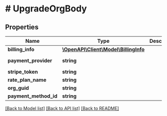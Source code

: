 # # UpgradeOrgBody

## Properties

Name | Type | Description | Notes
------------ | ------------- | ------------- | -------------
**billing_info** | [**\OpenAPI\Client\Model\BillingInfo**](.md) |  | [optional]
**payment_provider** | **string** |  | [optional] [default to PAYMENT_PROVIDER_ZUORA]
**stripe_token** | **string** |  | [optional]
**rate_plan_name** | **string** |  | [optional]
**org_guid** | **string** |  | [optional]
**payment_method_id** | **string** |  | [optional]

[[Back to Model list]](../../README.md#models) [[Back to API list]](../../README.md#endpoints) [[Back to README]](../../README.md)
